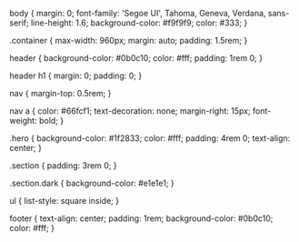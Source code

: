 body {
  margin: 0;
  font-family: 'Segoe UI', Tahoma, Geneva, Verdana, sans-serif;
  line-height: 1.6;
  background-color: #f9f9f9;
  color: #333;
}

.container {
  max-width: 960px;
  margin: auto;
  padding: 1.5rem;
}

header {
  background-color: #0b0c10;
  color: #fff;
  padding: 1rem 0;
}

header h1 {
  margin: 0;
  padding: 0;
}

nav {
  margin-top: 0.5rem;
}

nav a {
  color: #66fcf1;
  text-decoration: none;
  margin-right: 15px;
  font-weight: bold;
}

.hero {
  background-color: #1f2833;
  color: #fff;
  padding: 4rem 0;
  text-align: center;
}

.section {
  padding: 3rem 0;
}

.section.dark {
  background-color: #e1e1e1;
}

ul {
  list-style: square inside;
}

footer {
  text-align: center;
  padding: 1rem;
  background-color: #0b0c10;
  color: #fff;
}
